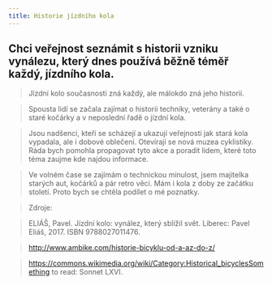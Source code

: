 ```yaml
---
title: Historie jízdního kola
---
```


## Chci veřejnost seznámit s historii vzniku vynálezu, který dnes používá běžně téměř každý, jízdního kola.

>Jízdní kolo současnosti zná každý, ale málokdo zná jeho historii.

>Spousta lidí se začala zajímat o historii techniky, veterány a také o staré kočárky a v neposlední řadě o jízdní kola.

>Jsou nadšenci, kteří se scházejí a ukazují veřejnosti jak stará kola vypadala, ale i dobové oblečení. Otevírají se nová muzea cyklistiky. Ráda bych pomohla propagovat tyto akce a poradit lidem, které toto téma zaujme kde najdou informace.

>Ve volném čase se zajímám o technickou minulost, jsem majitelka starých aut, kočárků a pár retro věcí. Mám i kola z doby ze začátku století. Proto bych se chtěla podílet o mé poznatky.

>Zdroje:

>ELIÁŠ, Pavel. Jízdní kolo: vynález, který sblížil svět. Liberec: Pavel Eliáš, 2017. ISBN 9788027011476.

>http://www.ambike.com/historie-bicyklu-od-a-az-do-z/

>https://commons.wikimedia.org/wiki/Category:Historical_bicyclesSomething to read: Sonnet LXVI.



